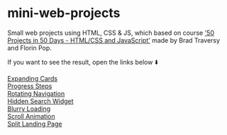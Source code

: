 # mini-web-projects
Small web projects using HTML, CSS &amp; JS, which  based on course ['50 Projects in 50 Days - HTML/CSS and JavaScript'](https://www.udemy.com/course/50-projects-50-days/) made by Brad Traversy and Florin Pop.

If you want to see the result, open the links below :arrow_down:

[Expanding Cards](https://expanding-cards-1.netlify.app/)<br/>
[Progress Steps](https://progress-steps-2.netlify.app/)<br/>
[Rotating Navigation](https://rotating-navigation-3.netlify.app/)<br/>
[Hidden Search Widget](https://hidden-search-4.netlify.app/)<br/>
[Blurry Loading](https://blurry-loading-5.netlify.app/)<br/>
[Scroll Animation](https://scroll-animation-6.netlify.app/)<br/>
[Split Landing Page](https://split-landing-page-7.netlify.app/)<br/>